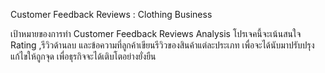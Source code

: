 Customer Feedback Reviews : Clothing Business 

เป้าหมายของการทำ Customer Feedback Reviews Analysis 
	โปรเจคนี้จะเน้นสนใจ Rating ,รีวิวด้านลบ และข้อความที่ลูกค้าเขียนรีวิวของสินค้าแต่ละประเภท
เพื่อจะได้นับมาปรับปรุงแก้ไขให้ถูกจุด เพื่อธุรกิจจะได้เติบโตอย่างยั่งยืน
